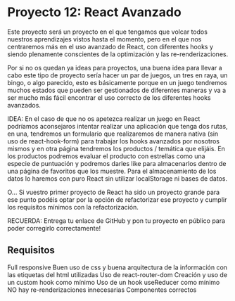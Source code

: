 # Proyecto 12: React Avanzado

Este proyecto será un proyecto en el que tengamos que volcar todos nuestros aprendizajes vistos hasta el momento, pero en el que nos centraremos más en el uso avanzado de React, con diferentes hooks y siendo plenamente conscientes de la optimización y las re-renderizaciones.

Por si no os quedan ya ideas para proyectos, una buena idea para llevar a cabo este tipo de proyecto sería hacer un par de juegos, un tres en raya, un bingo, o algo parecido, esto es básicamente porque en un juego tendremos muchos estados que pueden ser gestionados de diferentes maneras y va a ser mucho más fácil encontrar el uso correcto de los diferentes hooks avanzados.

IDEA:
En el caso de que no os apetezca realizar un juego en React podríamos aconsejaros intentar realizar una aplicación que tenga dos rutas, en una, tendremos un formulario que realizaremos de manera nativa (sin uso de react-hook-form) para trabajar los hooks avanzados por nosotros mismos y en otra página tendremos los productos / temática que elijáis. En los productos podremos evaluar el producto con estrellas como una especie de puntuación y podremos darles like para almacenarlos dentro de una página de favoritos que los muestre. Para el almacenamiento de los datos lo haremos con puro React sin utilizar localStorage ni bases de datos.

O...
Si vuestro primer proyecto de React ha sido un proyecto grande para ese punto podéis optar por la opción de refactorizar ese proyecto y cumplir los requisitos mínimos con la refactorización.

RECUERDA: Entrega tu enlace de GitHub y pon tu proyecto en público para poder corregirlo correctamente!

## Requisitos

Full responsive
Buen uso de css y buena arquitectura de la información con las etiquetas del html utilizadas
Uso de react-router-dom
Creación y uso de un custom hook como mínimo
Uso de un hook useReducer como mínimo
NO hay re-renderizaciones innecesarias
Componentes correctos
